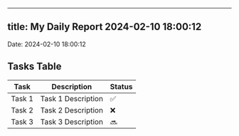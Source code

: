 
---
title: My Daily Report 2024-02-10 18:00:12
---

Date: 2024-02-10 18:00:12

## Tasks Table

| Task | Description | Status |
|------|-------------|--------|
| Task 1 | Task 1 Description | ✅ |
| Task 2 | Task 2 Description | ❌ |
| Task 3 | Task 3 Description | 🔜 |
